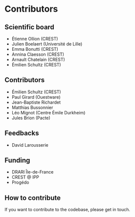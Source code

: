 # Contributors

## Scientific board

- Étienne Ollion (CREST)
- Julien Boelaert (Université de Lille)
- Emma Bonutti (CREST)
- Annina Claesson (CREST)
- Arnault Chatelain (CREST)
- Émilien Schultz (CREST)

## Contributors 

- Émilien Schultz (CREST)
- Paul Girard (Ouestware)
- Jean-Baptiste Richardet
- Matthias Bussonnier
- Léo Mignot (Centre Émile Durkheim)
- Jules Brion (Pacte)

## Feedbacks

- David Larousserie

## Funding

- DRARI Île-de-France
- CREST @ IPP
- Progédo

## How to contribute

If you want to contribute to the codebase, please get in touch.